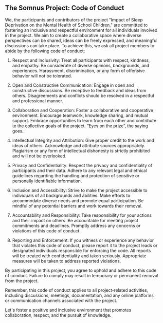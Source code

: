 ## The Somnus Project: Code of Conduct


We, the participants and contributors of the project "Impact of Sleep Deprivation on the Mental Health of School Children," are committed to fostering an inclusive and respectful environment for all individuals involved in the project. We aim to create a collaborative space where diverse perspectives can be shared, ideas can be freely expressed, and meaningful discussions can take place. To achieve this, we ask all project members to abide by the following code of conduct:

1. Respect and Inclusivity: Treat all participants with respect, kindness, and empathy. Be considerate of diverse opinions, backgrounds, and experiences. Harassment, discrimination, or any form of offensive behavior will not be tolerated.

2. Open and Constructive Communication: Engage in open and constructive discussions. Be receptive to feedback and ideas from others. Disagreements and conflicts should be resolved in a respectful and professional manner. 

3. Collaboration and Cooperation: Foster a collaborative and cooperative environment. Encourage teamwork, knowledge sharing, and mutual support. Embrace opportunities to learn from each other and contribute to the collective goals of the project. “Eyes on the prize”, the saying goes..

4. Intellectual Integrity and Attribution: Give proper credit to the work and ideas of others. Acknowledge and attribute sources appropriately. Plagiarism or any form of intellectual dishonesty is strictly prohibited and will not be overlooked.

5. Privacy and Confidentiality: Respect the privacy and confidentiality of participants and their data. Adhere to any relevant legal and ethical guidelines regarding the handling and protection of sensitive or personally identifiable information.

6. Inclusion and Accessibility: Strive to make the project accessible to individuals of all backgrounds and abilities. Make efforts to accommodate diverse needs and promote equal participation. Be mindful of any potential barriers and work towards their removal.

7. Accountability and Responsibility: Take responsibility for your actions and their impact on others. Be accountable for meeting project commitments and deadlines. Promptly address any concerns or violations of this code of conduct.

8. Reporting and Enforcement: If you witness or experience any behavior that violates this code of conduct, please report it to the project leads or designated individuals responsible for enforcing the code. All reports will be treated with confidentiality and taken seriously. Appropriate measures will be taken to address reported violations.

By participating in this project, you agree to uphold and adhere to this code of conduct. Failure to comply may result in temporary or permanent removal from the project.

Remember, this code of conduct applies to all project-related activities, including discussions, meetings, documentation, and any online platforms or communication channels associated with the project.

Let's foster a positive and inclusive environment that promotes collaboration, respect, and the pursuit of knowledge.
